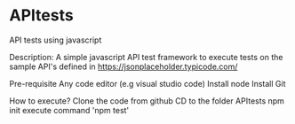 # APItests
API tests using javascript

Description:
A simple javascript API test framework to execute tests on the sample API's defined in https://jsonplaceholder.typicode.com/


Pre-requisite
  Any code editor (e.g visual studio code)
  Install node
  Install Git
  
  
How to execute?
  Clone the code from github
  CD to the folder APItests
  npm init
  execute command 'npm test'
  
  
  

